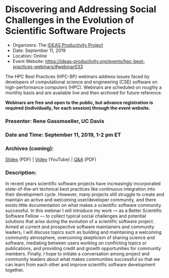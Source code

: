 # Discovering and Addressing Social Challenges in the Evolution of Scientific Software Projects

- Organizers: The [IDEAS Productivity Project](https://ideas-productivity.org/)
- Date: September 11, 2019
- Location: Online
- Event Website: https://ideas-productivity.org/events/hpc-best-practices-webinars/#webinar033

The HPC Best Practices (HPC-BP) webinars address issues faced by developers of computational science and engineering (CSE) software on high-performance computers (HPC). Webinars are scheduled on roughly a monthly basis and are available live and then archived for future reference. 

**Webinars are free and open to the public, but advance registration is required (individually, for each session) through the event website.**

### Presenter: Rene Gassmoeller, UC Davis

### Date and Time:  September 11, 2019, 1-2 pm ET

### Archives (coming): 
[Slides](http://ideas-productivity.org/wordpress/wp-content/uploads/2019/09/webinar033-social-challenges.pdf) (PDF) | [Video](https://www.youtube.com/watch?v=XrjtdlOmmf8) (YouTube) | [Q&A](http://ideas-productivity.org/wordpress/wp-content/uploads/2019/09/webinar033-socialchallenges-qa.pdf) (PDF)

### Description: 
In recent years scientific software projects have increasingly incorporated state-of-the-art technical best practices like continuous integration into their development cycle. However, many projects still struggle to create and maintain an active and welcoming user/developer community, and there exists little documentation on what makes a scientific software community successful. In this webinar I will introduce my work — as a Better Scientific Software Fellow — to collect typical social challenges and potential solutions that arise during the evolution of a scientific software project. Aimed at current and prospective software maintainers and community leaders, I will discuss topics such as building and maintaining a welcoming community atmosphere, overcoming skepticism of sharing science and software, mediating between users working on conflicting topics or publications, and providing credit and growth opportunities for community members. Finally, I hope to initiate a conversation among project and community leaders about what makes communities successful so that we can learn from each other and improve scientific software development together.


<!---
Publish: no
Categories: collaboration
Topics: strategies for more effective teams
Tags: 
Level: 2
Prerequisites: none
Aggregate: stand-alone and subresource 
--->
